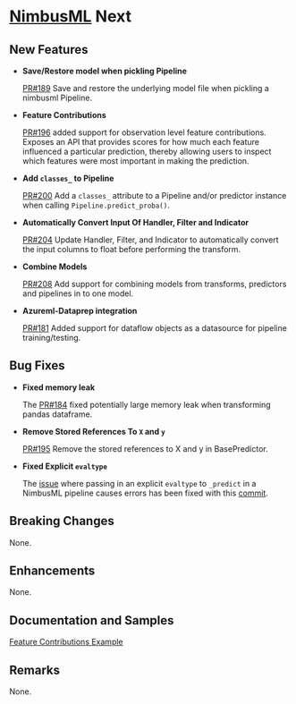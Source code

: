 # [NimbusML](https://docs.microsoft.com/en-us/nimbusml/overview) Next

## **New Features**

- **Save/Restore model when pickling Pipeline**

   [PR#189](https://github.com/microsoft/NimbusML/pull/189) Save and restore
   the underlying model file when pickling a nimbusml Pipeline.

- **Feature Contributions**

  [PR#196](https://github.com/microsoft/NimbusML/pull/196) added support for observation level feature contributions. Exposes an API that provides scores for how much each feature influenced a particular prediction, thereby allowing users to inspect which features were most important in making the prediction.

- **Add `classes_` to Pipeline**

   [PR#200](https://github.com/microsoft/NimbusML/pull/200) Add a `classes_`
   attribute to a Pipeline and/or predictor instance when calling
   `Pipeline.predict_proba()`.

- **Automatically Convert Input Of Handler, Filter and Indicator**

   [PR#204](https://github.com/microsoft/NimbusML/pull/204) Update Handler,
   Filter, and Indicator to automatically convert the input columns to float
   before performing the transform.

- **Combine Models**

   [PR#208](https://github.com/microsoft/NimbusML/pull/208) Add support for
   combining models from transforms, predictors and pipelines in to one model.

- **Azureml-Dataprep integration**

   [PR#181](https://github.com/microsoft/NimbusML/pull/181) Added support for
   dataflow objects as a datasource for pipeline training/testing.

## **Bug Fixes**

- **Fixed memory leak**

   The [PR#184](https://github.com/microsoft/NimbusML/pull/184) fixed potentially
   large memory leak when transforming pandas dataframe.

- **Remove Stored References To `X` and `y`**

   [PR#195](https://github.com/microsoft/NimbusML/pull/195) Remove the stored
   references to X and y in BasePredictor.

- **Fixed Explicit `evaltype`**

   The [issue](https://github.com/microsoft/NimbusML/issues/193) where passing
   in an explicit `evaltype` to `_predict` in a NimbusML pipeline causes errors
   has been fixed with this
   [commit](https://github.com/microsoft/NimbusML/commit/1f97c9ef55f5e257f989db5f375cca5c55880258).

## **Breaking Changes**

None.

## **Enhancements**

None.

## **Documentation and Samples**

[Feature Contributions Example](https://github.com/microsoft/NimbusML/blob/master/src/python/nimbusml/examples/PipelineWithFeatureContributions.py)
  

## **Remarks**

None.
